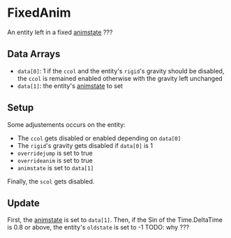 # FixedAnim
An entity left in a fixed [animstate](../../EntityControl/Animations/animstate.md) ???

## Data Arrays
- `data[0]`: 1 if the `ccol` and the entity's `rigid`'s gravity should be disabled, the `ccol` is remained enabled otherwise with the gravity left unchanged
- `data[1]`: the entity's [animstate](../../EntityControl/Animations/animstate.md) to set

## Setup
Some adjustements occurs on the entity:
- The `ccol` gets disabled or enabled depending on `data[0]`
- The `rigid`'s gravity gets disabled if `data[0]` is 1
- `overridejump` is set to true
- `overrideanim` is set to true
- `animstate` is set to `data[1]`

Finally, the `scol` gets disabled.

## Update
First, the [animstate](../../EntityControl/Animations/animstate.md) is set to `data[1]`. Then, if the Sin of the Time.DeltaTime is 0.8 or above, the entity's `oldstate` is set to -1 TODO: why ???
